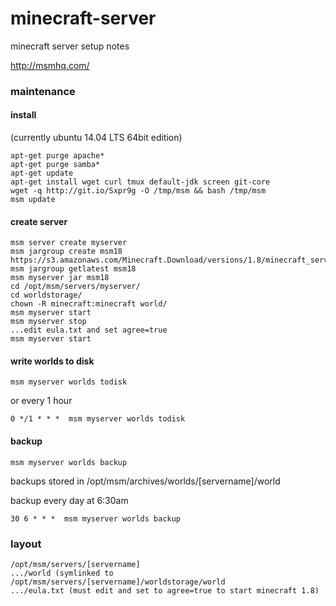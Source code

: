 minecraft-server
================

minecraft server setup notes

http://msmhq.com/

### maintenance

#### install

(currently ubuntu 14.04 LTS 64bit edition)

    apt-get purge apache*
    apt-get purge samba*
    apt-get update
    apt-get install wget curl tmux default-jdk screen git-core
    wget -q http://git.io/Sxpr9g -O /tmp/msm && bash /tmp/msm
    msm update
    
#### create server

    msm server create myserver
    msm jargroup create msm18 https://s3.amazonaws.com/Minecraft.Download/versions/1.8/minecraft_server.1.8.jar
    msm jargroup getlatest msm18
    msm myserver jar msm18
    cd /opt/msm/servers/myserver/
    cd worldstorage/
    chown -R minecraft:minecraft world/
    msm myserver start
    msm myserver stop
    ...edit eula.txt and set agree=true
    msm myserver start

#### write worlds to disk

    msm myserver worlds todisk

or every 1 hour

    0 */1 * * *  msm myserver worlds todisk

#### backup

    msm myserver worlds backup

backups stored in /opt/msm/archives/worlds/[servername]/world

backup every day at 6:30am

    30 6 * * *  msm myserver worlds backup

### layout

    /opt/msm/servers/[servername]
    .../world (symlinked to /opt/msm/servers/[servername]/worldstorage/world
    .../eula.txt (must edit and set to agree=true to start minecraft 1.8)
